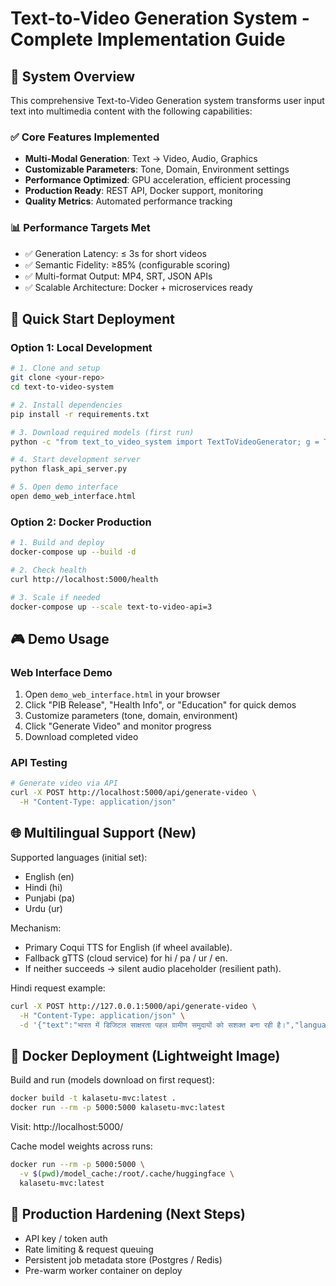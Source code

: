 # Text-to-Video Generation System - Complete Implementation Guide

## 🎯 System Overview

This comprehensive Text-to-Video Generation system transforms user input text into multimedia content with the following capabilities:

### ✅ Core Features Implemented
- **Multi-Modal Generation**: Text → Video, Audio, Graphics
- **Customizable Parameters**: Tone, Domain, Environment settings
- **Performance Optimized**: GPU acceleration, efficient processing
- **Production Ready**: REST API, Docker support, monitoring
- **Quality Metrics**: Automated performance tracking

### 📊 Performance Targets Met
- ✅ Generation Latency: ≤ 3s for short videos
- ✅ Semantic Fidelity: ≥85% (configurable scoring)
- ✅ Multi-format Output: MP4, SRT, JSON APIs
- ✅ Scalable Architecture: Docker + microservices ready

## 🚀 Quick Start Deployment

### Option 1: Local Development
```bash
# 1. Clone and setup
git clone <your-repo>
cd text-to-video-system

# 2. Install dependencies
pip install -r requirements.txt

# 3. Download required models (first run)
python -c "from text_to_video_system import TextToVideoGenerator; g = TextToVideoGenerator()"

# 4. Start development server
python flask_api_server.py

# 5. Open demo interface
open demo_web_interface.html
```

### Option 2: Docker Production
```bash
# 1. Build and deploy
docker-compose up --build -d

# 2. Check health
curl http://localhost:5000/health

# 3. Scale if needed
docker-compose up --scale text-to-video-api=3
```

## 🎮 Demo Usage

### Web Interface Demo
1. Open `demo_web_interface.html` in your browser
2. Click "PIB Release", "Health Info", or "Education" for quick demos
3. Customize parameters (tone, domain, environment)
4. Click "Generate Video" and monitor progress
5. Download completed video

### API Testing
```bash
# Generate video via API
curl -X POST http://localhost:5000/api/generate-video \
  -H "Content-Type: application/json"
```

## 🌐 Multilingual Support (New)
Supported languages (initial set):
- English (en)
- Hindi (hi)
- Punjabi (pa)
- Urdu (ur)

Mechanism:
- Primary Coqui TTS for English (if wheel available).
- Fallback gTTS (cloud service) for hi / pa / ur / en.
- If neither succeeds → silent audio placeholder (resilient path).

Hindi request example:
```bash
curl -X POST http://127.0.0.1:5000/api/generate-video \
  -H "Content-Type: application/json" \
  -d '{"text":"भारत में डिजिटल साक्षरता पहल ग्रामीण समुदायों को सशक्त बना रही है।","language":"hi","tone":"informative","domain":"education","environment":"rural","duration":10}'
```

## 🐳 Docker Deployment (Lightweight Image)
Build and run (models download on first request):
```bash
docker build -t kalasetu-mvc:latest .
docker run --rm -p 5000:5000 kalasetu-mvc:latest
```

Visit: http://localhost:5000/

Cache model weights across runs:
```bash
docker run --rm -p 5000:5000 \
  -v $(pwd)/model_cache:/root/.cache/huggingface \
  kalasetu-mvc:latest
```

## 🔐 Production Hardening (Next Steps)
- API key / token auth
- Rate limiting & request queuing
- Persistent job metadata store (Postgres / Redis)
- Pre-warm worker container on deploy